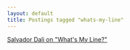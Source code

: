 ```yaml
---
layout: default
title: Postings tagged "whats-my-line"
---
```

[Salvador Dali on "What's My Line?"](http:///2009/07/salvador-dali-on-whats-my-line)<br />
